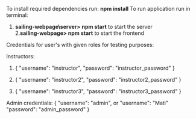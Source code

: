 To install required dependencies run: **npm install**
To run application run in terminal:
1. **sailing-webpage\server> npm start** to start the server <br>
2.**sailing-webpage> npm start** to start the frontend

Credentials for user's with given roles for testing purposes:

Instructors:
1. {
  "username": "instructor",
  "password": "instructor_password"
}

2. {
  "username": "instructor2",
  "password": "instructor2_password"
}

3. {
  "username": "instructor3",
  "password": "instructor3_password"
}

Admin credentials: 
{
  "username": "admin", or "username": "Mati"
  "password": "admin_password"
}
